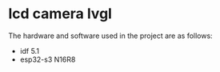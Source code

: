 # lcd camera lvgl

The hardware and software used in the project are as follows:
* idf 5.1
* esp32-s3 N16R8
